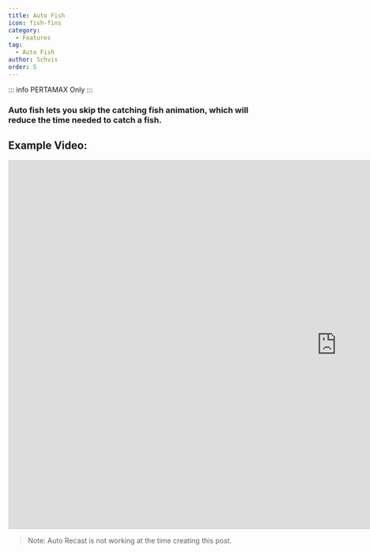 ```yaml
---
title: Auto Fish
icon: fish-fins
category:
  - Features
tag:
  - Auto Fish
author: Schvis
order: 5
---
```

::: info PERTAMAX Only
:::
### Auto fish lets you skip the catching fish animation, which will reduce the time needed to catch a fish.

## Example Video:

<div class="iframe-container"><iframe width="1328" height="747" src="https://www.youtube.com/embed/K_l4Tg-81iQ?list=PL5eI1Tb64p56g27qfYk7VuFTz4FK6YrKa" title="Korepi - Auto Fish" frameborder="0" allow="accelerometer; autoplay; clipboard-write; encrypted-media; gyroscope; picture-in-picture; web-share" referrerpolicy="strict-origin-when-cross-origin" allowfullscreen></iframe></div>

> Note: Auto Recast is not working at the time creating this post.
